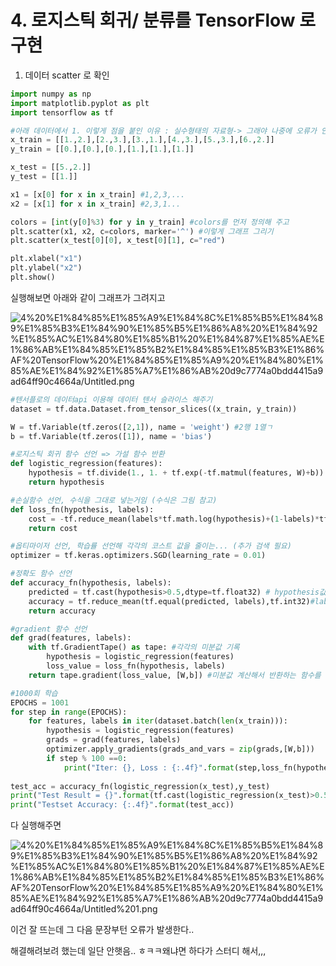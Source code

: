 # 4. 로지스틱 회귀/ 분류를 TensorFlow 로 구현

1. 데이터 scatter 로 확인

```python
import numpy as np
import matplotlib.pyplot as plt
import tensorflow as tf

#아래 데이터에서 1. 이렇게 점을 붙인 이유 : 실수형태의 자료형-> 그래야 나중에 오류가 안남
x_train = [[1.,2.],[2.,3.],[3.,1.],[4.,3.],[5.,3.],[6.,2.]]
y_train = [[0.],[0.],[0.],[1.],[1.],[1.]]

x_test = [[5.,2.]]
y_test = [[1.]]

x1 = [x[0] for x in x_train] #1,2,3,...
x2 = [x[1] for x in x_train] #2,3,1...

colors = [int(y[0]%3) for y in y_train] #colors를 먼저 정의해 주고
plt.scatter(x1, x2, c=colors, marker='^') #이렇게 그래프 그리기
plt.scatter(x_test[0][0], x_test[0][1], c="red")

plt.xlabel("x1")
plt.ylabel("x2")
plt.show()
```

실행해보면 아래와 같이 그래프가 그려지고

![4%20%E1%84%85%E1%85%A9%E1%84%8C%E1%85%B5%E1%84%89%E1%85%B3%E1%84%90%E1%85%B5%E1%86%A8%20%E1%84%92%E1%85%AC%E1%84%80%E1%85%B1%20%E1%84%87%E1%85%AE%E1%86%AB%E1%84%85%E1%85%B2%E1%84%85%E1%85%B3%E1%86%AF%20TensorFlow%20%E1%84%85%E1%85%A9%20%E1%84%80%E1%85%AE%E1%84%92%E1%85%A7%E1%86%AB%20d9c7774a0bdd4415a9ad64ff90c4664a/Untitled.png](4%20%E1%84%85%E1%85%A9%E1%84%8C%E1%85%B5%E1%84%89%E1%85%B3%E1%84%90%E1%85%B5%E1%86%A8%20%E1%84%92%E1%85%AC%E1%84%80%E1%85%B1%20%E1%84%87%E1%85%AE%E1%86%AB%E1%84%85%E1%85%B2%E1%84%85%E1%85%B3%E1%86%AF%20TensorFlow%20%E1%84%85%E1%85%A9%20%E1%84%80%E1%85%AE%E1%84%92%E1%85%A7%E1%86%AB%20d9c7774a0bdd4415a9ad64ff90c4664a/Untitled.png)

```python
#텐서플로의 데이터api 이용해 데이터 텐서 슬라이스 해주기
dataset = tf.data.Dataset.from_tensor_slices((x_train, y_train))

W = tf.Variable(tf.zeros([2,1]), name = 'weight') #2행 1열ㄱ
b = tf.Variable(tf.zeros([1]), name = 'bias')

#로지스틱 회귀 함수 선언 => 가설 함수 반환
def logistic_regression(features):
    hypothesis = tf.divide(1., 1. + tf.exp(-tf.matmul(features, W)+b)) #시그모이드 함수 표현한 것.
    return hypothesis

#손실함수 선언, 수식을 그대로 넣는거임 (수식은 그림 참고)
def loss_fn(hypothesis, labels):
    cost = -tf.reduce_mean(labels*tf.math.log(hypothesis)+(1-labels)*tf.math.log(1-hypothesis))
    return cost

#옵티마이저 선언, 학습률 선언해 각각의 코스트 값을 줄이는... (추가 검색 필요)
optimizer = tf.keras.optimizers.SGD(learning_rate = 0.01)

#정확도 함수 선언 
def accuracy_fn(hypothesis, labels):
    predicted = tf.cast(hypothesis>0.5,dtype=tf.float32) # hypothesis값이 0.5 보다 크면 1의 값, 작으면 0값 반환
    accuracy = tf.reduce_mean(tf.equal(predicted, labels),tf.int32)#label 값이 0,1을 가지기에 predicted 값과 비교해서 정확도 
    return accuracy
```

```python
#gradient 함수 선언
def grad(features, labels):
    with tf.GradientTape() as tape: #각각의 미분값 기록
        hypothesis = logistic_regression(features)
        loss_value = loss_fn(hypothesis, labels)
    return tape.gradient(loss_value, [W,b]) #미분값 계산해서 반환하는 함수를 통한 반환

#1000회 학습
EPOCHS = 1001
for step in range(EPOCHS):
    for features, labels in iter(dataset.batch(len(x_train))):
        hypothesis = logistic_regression(features)
        grads = grad(features, labels)
        optimizer.apply_gradients(grads_and_vars = zip(grads,[W,b]))
        if step % 100 ==0:
            print("Iter: {}, Loss : {:.4f}".format(step,loss_fn(hypothesis,labels)))
            
test_acc = accuracy_fn(logistic_regression(x_test),y_test)
print("Test Result = {}".format(tf.cast(logistic_regression(x_test)>0.5, dtype=tf.int32)))
print("Testset Accuracy: {:.4f}".format(test_acc))
```

다 실행해주면 

![4%20%E1%84%85%E1%85%A9%E1%84%8C%E1%85%B5%E1%84%89%E1%85%B3%E1%84%90%E1%85%B5%E1%86%A8%20%E1%84%92%E1%85%AC%E1%84%80%E1%85%B1%20%E1%84%87%E1%85%AE%E1%86%AB%E1%84%85%E1%85%B2%E1%84%85%E1%85%B3%E1%86%AF%20TensorFlow%20%E1%84%85%E1%85%A9%20%E1%84%80%E1%85%AE%E1%84%92%E1%85%A7%E1%86%AB%20d9c7774a0bdd4415a9ad64ff90c4664a/Untitled%201.png](4%20%E1%84%85%E1%85%A9%E1%84%8C%E1%85%B5%E1%84%89%E1%85%B3%E1%84%90%E1%85%B5%E1%86%A8%20%E1%84%92%E1%85%AC%E1%84%80%E1%85%B1%20%E1%84%87%E1%85%AE%E1%86%AB%E1%84%85%E1%85%B2%E1%84%85%E1%85%B3%E1%86%AF%20TensorFlow%20%E1%84%85%E1%85%A9%20%E1%84%80%E1%85%AE%E1%84%92%E1%85%A7%E1%86%AB%20d9c7774a0bdd4415a9ad64ff90c4664a/Untitled%201.png)

이건 잘 뜨는데 그 다음 문장부턴 오류가 발생한다..

해결해려보려 했는데 일단 안햇음.. ㅎㅋㅋ왜냐면 하다가 스터디 해서,,,